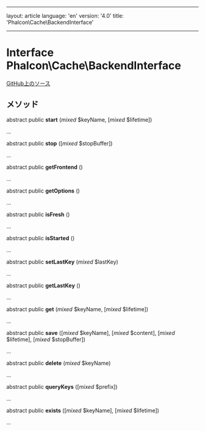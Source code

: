 * * *

layout: article language: 'en' version: '4.0' title: 'Phalcon\Cache\BackendInterface'

* * *

# Interface **Phalcon\Cache\BackendInterface**

<a href="https://github.com/phalcon/cphalcon/tree/v4.0.0/phalcon/cache/backendinterface.zep" class="btn btn-default btn-sm">GitHub上のソース</a>

## メソッド

abstract public **start** (*mixed* $keyName, [*mixed* $lifetime])

...

abstract public **stop** ([*mixed* $stopBuffer])

...

abstract public **getFrontend** ()

...

abstract public **getOptions** ()

...

abstract public **isFresh** ()

...

abstract public **isStarted** ()

...

abstract public **setLastKey** (*mixed* $lastKey)

...

abstract public **getLastKey** ()

...

abstract public **get** (*mixed* $keyName, [*mixed* $lifetime])

...

abstract public **save** ([*mixed* $keyName], [*mixed* $content], [*mixed* $lifetime], [*mixed* $stopBuffer])

...

abstract public **delete** (*mixed* $keyName)

...

abstract public **queryKeys** ([*mixed* $prefix])

...

abstract public **exists** ([*mixed* $keyName], [*mixed* $lifetime])

...